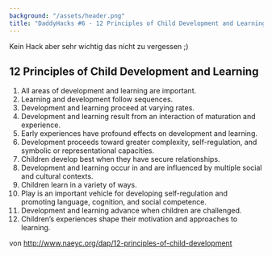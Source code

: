 ```yaml
---
background: "/assets/header.png"
title: "DaddyHacks #6 - 12 Principles of Child Development and Learning"
---
```

Kein Hack aber sehr wichtig das nicht zu vergessen ;)

## 12 Principles of Child Development and Learning	 

1. All areas of development and learning are important.
2. Learning and development follow sequences.
3. Development and learning proceed at varying rates.
4. Development and learning result from an interaction of maturation and experience.
5. Early experiences have profound effects on development and learning.
6. Development proceeds toward greater complexity, self-regulation, and symbolic or representational capacities.
7. Children develop best when they have secure relationships.
8. Development and learning occur in and are influenced by multiple social and cultural contexts.
9. Children learn in a variety of ways.
10. Play is an important vehicle for developing self-regulation and promoting language, cognition, and social competence.
11. Development and learning advance when children are challenged.
12. Children’s experiences shape their motivation and approaches to learning.

von http://www.naeyc.org/dap/12-principles-of-child-development
